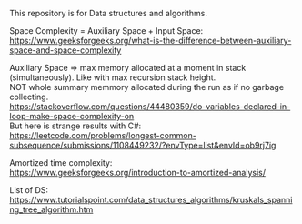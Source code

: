 This repository is for Data structures and algorithms.

Space Complexity = Auxiliary Space + Input Space:\
https://www.geeksforgeeks.org/what-is-the-difference-between-auxiliary-space-and-space-complexity

Auxiliary Space => max memory allocated at a moment in stack (simultaneously). Like with max recursion stack height.\
NOT whole summary memmory allocated during the run as if no garbage collecting.\
https://stackoverflow.com/questions/44480359/do-variables-declared-in-loop-make-space-complexity-on \
But here is strange results with C#:\
https://leetcode.com/problems/longest-common-subsequence/submissions/1108449232/?envType=list&envId=ob9rj7ig

Amortized time complexity:\
https://www.geeksforgeeks.org/introduction-to-amortized-analysis/

List of DS:\
https://www.tutorialspoint.com/data_structures_algorithms/kruskals_spanning_tree_algorithm.htm
